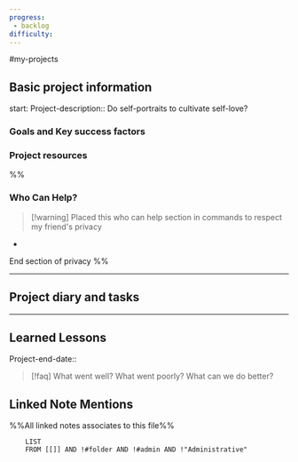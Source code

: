 ```yaml
---
progress: 
 - backlog
difficulty:
---
```


#my-projects 

## Basic project information

start:
Project-description:: Do self-portraits to cultivate self-love?

### Goals and Key success factors


### Project resources 



%% 
### Who Can Help?

> [!warning] Placed this who can help section in commands to respect my friend's privacy

- 


End section of privacy
%%

---
## Project diary and tasks


 
---
## Learned Lessons

Project-end-date::

> [!faq] What went well? What went poorly? What can we do better?



## Linked Note Mentions
%%All linked notes associates to this file%%

```dataview
	LIST
	FROM [[]] AND !#folder AND !#admin AND !"Administrative"
```